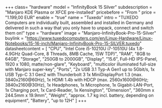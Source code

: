 +++
class= "hardware"
model = "InfinityBook 15 Silver"
subdescription = "Manjaro KDE Plasma or XFCE pre-installed"
pricebefore = "From "
price = "1.199,00 EUR"
enable = "true"
name = "Tuxedo"
intro = "TUXEDO Computers are individually built, assembled and installed in Germany and delivered in such a way that you only have to unpack, connect and switch them on!"
type = "hardware"
image = "Manjaro-InfinityBook-Pro-15-Silver"
buylink = "https://www.tuxedocomputers.com/en/Linux-Hardware/Linux-Notebooks/15-16-inch/Manjaro-InfinityBook-Pro-15-SILVER.tuxedo"
datasheetcontent = [
	"CPU",
	"Intel Core i5-10210U i7-10510U (4x 1.8-4.9GHz Quad-Core, 8 Threads, 8MB Cache, 15W TDP)",
	"RAM",
	"8GB to 64GB",
	"Storage",
	"250GB to 2000GB",
	"Display",
	"15.6\", Full-HD IPS-Panel, 1920 x 1080, matte/non-glare",
	"Keyboard",
	"multicolor illuminated full-size with Manjaro super-key",
	"Ports",
	"2x USB 3.1 Typ-A Gen1 up to 5Gbit/s, 1x USB Typ-C 3.1 Gen2 with Thunderbolt 3
1x MiniDisplayPort 1.3 (max. 3840x2160@60Hz), 1x HDMI 1.4b with HDCP (max. 2560x1600@60Hz; 3840x2160@30Hz), 1x Headphones, 1x Microphone, 1x Gigabit-LAN-Port, 1x Charging port, 1x Card-Reader, 1x Kensington",
	"Dimension",
	"360mm x 244.5mm x 19.9mm",
	"Weight",
	"approx. 1.7 kg incl. battery, depending on equipment",
	"Battery",
	"up to 12H"
	]
+++
